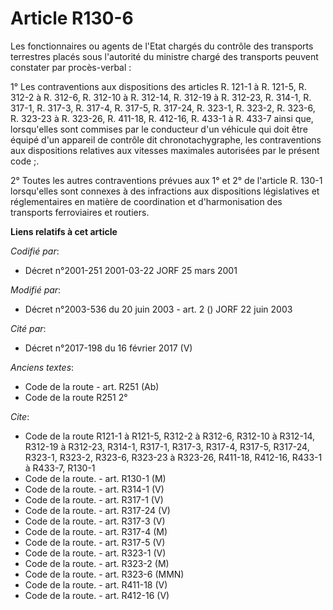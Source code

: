 # Article R130-6

Les fonctionnaires ou agents de l'Etat chargés du contrôle des transports terrestres placés sous l'autorité du ministre
chargé des transports peuvent constater par procès-verbal :

1° Les contraventions aux dispositions des articles R. 121-1 à R. 121-5, R. 312-2 à R. 312-6, R. 312-10 à R. 312-14, R.
312-19 à R. 312-23, R. 314-1, R. 317-1, R. 317-3, R. 317-4, R. 317-5, R. 317-24, R. 323-1, R. 323-2, R. 323-6, R. 323-23 à R.
323-26, R. 411-18, R. 412-16, R. 433-1 à R. 433-7 ainsi que, lorsqu'elles sont commises par le conducteur d'un véhicule qui
doit être équipé d'un appareil de contrôle dit chronotachygraphe, les contraventions aux dispositions relatives aux vitesses
maximales autorisées par le présent code ;.

2° Toutes les autres contraventions prévues aux 1° et 2° de l'article R. 130-1 lorsqu'elles sont connexes à des infractions
aux dispositions législatives et réglementaires en matière de coordination et d'harmonisation des transports ferroviaires et
routiers.

**Liens relatifs à cet article**

_Codifié par_:

  - Décret n°2001-251 2001-03-22 JORF 25 mars 2001

_Modifié par_:

  - Décret n°2003-536 du 20 juin 2003 - art. 2 () JORF 22 juin 2003

_Cité par_:

  - Décret n°2017-198 du 16 février 2017 (V)

_Anciens textes_:

  - Code de la route - art. R251 (Ab)
  - Code de la route R251 2°

_Cite_:

  - Code de la route R121-1 à R121-5, R312-2 à R312-6, R312-10 à R312-14, R312-19 à R312-23, R314-1, R317-1, R317-3, R317-4, R317-5, R317-24, R323-1, R323-2, R323-6, R323-23 à R323-26, R411-18, R412-16, R433-1 à R433-7, R130-1
  - Code de la route. - art. R130-1 (M)
  - Code de la route. - art. R314-1 (V)
  - Code de la route. - art. R317-1 (V)
  - Code de la route. - art. R317-24 (V)
  - Code de la route. - art. R317-3 (V)
  - Code de la route. - art. R317-4 (M)
  - Code de la route. - art. R317-5 (V)
  - Code de la route. - art. R323-1 (V)
  - Code de la route. - art. R323-2 (M)
  - Code de la route. - art. R323-6 (MMN)
  - Code de la route. - art. R411-18 (V)
  - Code de la route. - art. R412-16 (V)
